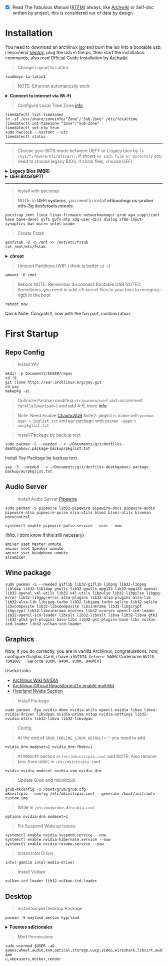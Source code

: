- [x] Read The Fabulous Manual ([RTFM](https://es.wikipedia.org/wiki/RTFM)) always, like [Archwiki](https://wiki.archlinux.org/) or Self-doc written by project, this is considered out of date by design

# Installation

You need to download an archlinux [iso](https://archlinux.org/download/) and burn the iso into a bootable usb, i recomend [Ventoy](https://github.com/ventoy/Ventoy), plug the usb in the pc, then start the installation commands, also read Official Guide Installation by [Archwiki](https://wiki.archlinux.org/title/Installation_guide)


> Change Layout to Latam
```
loadkeys la-latin1
```
> NOTE: Ethernet automatically work

<details>
   <summary><b>Connect to internet via Wi-Fi</b></summary>

> Test internet connectivity
```
ping -c 1 google.cl
```
> Connect Wifi
```
iwctl station "device" connect "Your\ SSID"
```
  
</details>

> Configure Local Time Zone [info](https://wiki.archlinux.org/title/System_time)
```
timedatectl list-timezones
ln -sf /usr/share/zoneinfo/"Zone"/"Sub-Zone" /etc/localtime
timedatectl set-timezone "Zone"/"Sub-Zone"
timedatectl set-ntp true
sudo hwclock --systohc --utc
timedatectl status
```

--- 
  
> Choose your BIOS mode between UEFY or Legacy bios by
> `ls /sys/firmware/efi/efivars/`, if shows `no such file or directory` you need to choose legacy BIOS, if show files, choose UEFI

<details>
   <summary><b>Legacy Bios (MBR)</b></summary>
   
> Partitions
```
cfdisk dev/sdx // (nvmexnx)
  dev/sda1 512M/Primary/Linux
  dev/sda2 dejando 4G/Primary/Linux
  dev/sda3 4G/Primary/Linux Swap
  "Write" y salir
```

> Look at Partitions
```
lsblk
```

> Create File System
```
mkfs.vfat -F 32 /dev/sda1
mkfs.ext4 /dev/sda2
mkswap /dev/sda3
swapon /dev/sda3
```

> Mount File System
```
mount /dev/sda2 /mnt
mkdir /mnt/boot
mount /dev/sda1 /mnt/boot
```

</details>
   
<details>
   <summary><b>UEFI BIOS(GPT)</b></summary>
   
> Partitions
```
cfdisk /dev/device
  dev/device1 512M/EFI System
  dev/devive2 dejando 4G/Linux filesystem
  dev/device3 4G/Primary/Linux Swap
  "Write" y salir
```

> Look at Partitions
```
lsblk
```

> Create File Systems
```
mkfs.vfat -F 32 -S 4096 /dev/device1
mkfs.ext4 -b 4096 /dev/device2
mkswap /dev/device3
swapon /dev/device3
```

> Mount Partitions
NOTE: Boot is mounted next
```
mount /dev/device2 /mnt
```
   
</details>
   
---
   
> Install with pacstrap
>
> NOTE: in **UEFI systems**, you need to install **efibootmgr os-prober ntfs-3g dosfstools mtools**
```
pacstrap /mnt linux linux-firmware networkmanager grub wpa_supplicant base base-devel gvfs gvfs-mtp xdg-user-dirs dialog xf86-input-synaptics bat micro intel-ucode
```
   
> Create Fstab
```
genfstab -U -p /mnt >> /mnt/etc/fstab
cat /mnt/etc/fstab
```

<details>
   <summary><b>chroot</b></summary>

> Create Users
```
arch-chroot /mnt
passwd
useradd -m $USER -g users -G audio,lp,optical,storage,video,wheel,games,power,scanner -s /bin/fish
passwd $USER
```

> Sudo Config
```
pacman -Sy sudo nano
nano /etc/sudoers
  descomentar %wheel ALL=(ALL:ALL) ALL
```

> Configure Language
> Edit `/etc/locale.gen` and discomment `en_US.UTF-8 UTF-8` and `es_CL.UTF-8 UTF-8`, then
```           
locale-gen
echo LANG=es_CL.UTF-8 > /etc/locale.conf
export LANG=es_CL.UTF-8
```

> Keymap
> Edit `/etc/vconsole.conf` and add `KEYMAP=latam`
```
localectl set-x11-keymap latam
localectl set-locale LANG=es_CL.UTF-8
```

---

> NOTE: Remember only mount bootloader follow by BIOS configuration
> Mount Legacy BIOS
```
grub-install /dev/sdx // (nvmexnxpx)
grub-mkconfig -o /boot/grub/grub.cfg
```

> Mount Bootloader UEFI
```
mount /dev/device1 -t vfat /boot/
grub-install --bootloader-id=grub --target=x86_64-efi --removable --recheck
grub-mkconfig -o /boot/grub/grub.cfg
```
Nota: --efi-directory=/boot/ podrias probar
   
      
> Hostname
NOTE: Change $HOSTNAME by the name you choose, duh
```
echo $HOSTNAME > /etc/hostname
nano /etc/hosts
  Agregar la linea 127.0.0.1    $HOSTNAME.localhost $HOSTNAME
```

</details>


> Umount Partitions (WIP, i think is better `cd /`)
```
umount -R /mnt
```

> Reboot
NOTE: Remember disconnect Bootable USB
NOTE2: Sometimes, you need to add .efi kernel files to your bios to recognize rigth in the boot
```
reboot now
```

Quick Note: Congrats!!, now with the fun part, customization.

# First Startup
## Repo Config
> Install YAY
```
mkdir -p Documents/$USER/repos
cd !$ 
git clone https://aur.archlinux.org/yay.git
cd yay
makepkg -si
```

> Optimize Pacman modifing `etc/pacman/conf` and uncomment `ParallelDownload=5` and add 4-5, more [info](https://wiki.archlinux.org/title/Pacman#Enabling_parallel_downloads)

> Note: Need Enable [ChaoticAUR](https://github.com/chaotic-aur)
> Note2: pkglist is make with `pacman -Qqen > pkglist.txt` and aur package with `pacman -Qqem > aurpkglist.txt`

> install Package by backup text
```
sudo pacman -S --needed - < ~/Documents/git/dotfiles-deathgabox/.package-backup/pkglist.txt
```

Install Yay Package by backup text
```
yay -S --needed - < ~/Documents/git/dotfiles-deathgabox/.package-backup/aurpkglist.txt
```

## Audio Server
> Install Audio Server [Pipewire](https://wiki.archlinux.org/title/PipeWire)
```
sudo pacman -S pipewire lib32-pipewire pipewire-docs pipewire-audio pipewire-alsa pipewire-pulse alsa-utils bluez bluez-utils blueman pavucontrol
```
```
systemctl enable pipewire-pulse.service --user --now
```
(Wip, i dont know if this still necesary)
```
amixer sset Master unmute
amixer sset Speaker unmute
amixer sset Headphone unmute
alsamixer
```

## Wine package
```
sudo pacman -S --needed giflib lib32-giflib libpng lib32-libpng libldap lib32-libldap gnutls lib32-gnutls mpg123 lib32-mpg123 openal lib32-openal v4l-utils lib32-v4l-utils libpulse lib32-libpulse libgpg-error lib32-libgpg-error alsa-plugins lib32-alsa-plugins alsa-lib lib32-alsa-lib libjpeg-turbo lib32-libjpeg-turbo sqlite lib32-sqlite libxcomposite lib32-libxcomposite libxinerama lib32-libgcrypt libgcrypt lib32-libxinerama ncurses lib32-ncurses opencl-icd-loader lib32-opencl-icd-loader libxslt lib32-libxslt libva lib32-libva gtk3 lib32-gtk3 gst-plugins-base-libs lib32-gst-plugins-base-libs vulkan-icd-loader lib32-vulkan-icd-loader
```

## Graphics

Now, if you do correctly, you are in vanilla Archlinux, congratulations, now, configure Graphic Card, i have a `NVIDIA Geforce 940MX` Codename `NV118 (GM108) 	GeForce 830M, 840M, 930M, 940M[X]`

Useful Links
- [Archlinux Wiki NVIDIA](https://wiki.archlinux.org/title/NVIDIA)
- [Archlinux Official Repositories(To enable multilib)](https://wiki.archlinux.org/title/Official_repositories)
- [Hyprland Nvidia Section](https://wiki.hyprland.org/Nvidia/)

> Install Package
```
sudo pacman -Syu nvidia-dkms nvidia-utils opencl-nvidia libva libva-nvidia-driver libvdpau nvidia-prime nvtop nvidia-settings lib32-nvidia-utils lib32-libva lib32-libvdpau
```

> Config

> At the end of `GRUB_CMDLINE_LINUX_DEFAULT=""` you need to add
```
nvidia_drm.modeset=1 nvidia_drm.fbdev=1
```

> At `MODULES` section in `/etc/mkinitcpio.conf` add
NOTE: Also remove kms from `HOOKS` in `/etc/mkinitcpio.conf`
```
nvidia nvidia_modeset nvidia_uvm nvidia_drm
```

> Update Grub and mkinitcpio
```
grub-mkconfig -o /boot/grub/grub.cfg
mkinitcpio --config /etc/mkinitcpio.conf --generate /boot/initramfs-custom.img
```

> Write in `/etc/modprobe.d/nvidia.conf`
```
options nvidia-drm modeset=1
```

> Fix Suspend Wakeup issues
```
systemctl enable nvidia-suspend.service --now
systemctl enable nvidia-hibernate.service --now
systemctl enable nvidia-resume.service --now
```

> Install Intel Driver
```
intel-gmmlib intel-media-driver
```

> Install Vulkan
```
vulkan-icd-loader lib32-vulkan-icd-loader
```

## Desktop
> Install Simple Desktop Package
```
pacman -S wayland weston hyprland
```

 <details>
   <summary><b>Fuentes adicionales</b></summary>
   <br>

> Manual install Fonts (Prefer Arch Package)
> Hack Font
```
wget https://github.com/ryanoasis/nerd-fonts/releases/download/v3.1.1/Hack.zip
unzip Hack.zip
mkdir /usr/share/fonts/Hack
mv Hack\ Regular\ Nerd\ Font\ Complete.ttf /usr/share/fonts/Hack/
mv Hack\ Regular\ Nerd\ Font\ Complete\ Mono.ttf /usr/share/fonts/Hack/
rm *.ttf Hack.zip LICENSE.md readme.md
```

> JetBrainsMono Font
```
wget https://github.com/ryanoasis/nerd-fonts/releases/download/v3.1.1/JetBrainsMono.zip
unzip JetBrainsMono.zip
mkdir /usr/share/fonts/JetBrains
mv JetBrains\ Mono\ Regular\ Nerd\ Font\ Complete.ttf /usr/share/fonts/JetBrains/
mv JetBrains\ Mono\ Regular\ Nerd\ Font\ Complete\ Mono.ttf /usr/share/fonts/JetBrains/
rm *.ttf JetBrainsMono.zip readme.md OFL.txt
fc-cache
```

> Arch Package (Recommend)
> Fuentes Asiaticas
```
pacman -S asian-fonts wqy-zenhei ttf-hanazono ttf-baekmuk
```

> Fuentes
```
pacman -S ttf-jetbrains-mono ttf-hack-nerd cantarell ttf-dejavu
```

> Fuentes lib32
```
pacman -S lib32-fontconfig
```
> Emojis
```
pacman -S ttf-joypixels
```

</details>

> Mod Permissions
```
sudo usermod $USER -aG games,wheel,audio,kvm,optical,storage,uucp,video,wireshark,libvirt,audio,video,adbusers,saned,cups,lp,scanner,usbmux,mpd,input,libvirt-qem
u,vboxusers,docker,render
```
